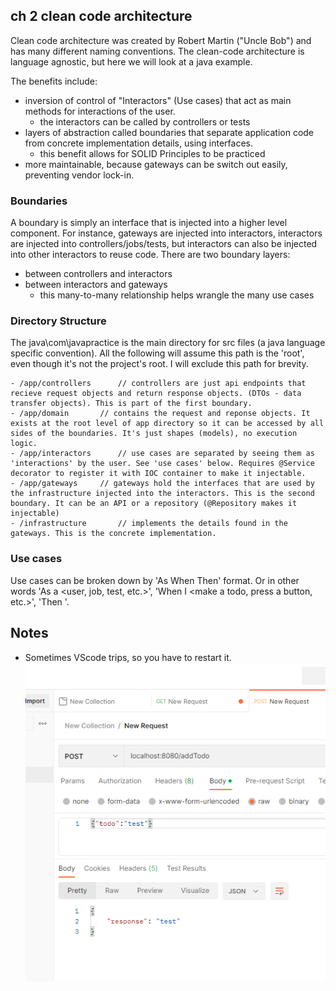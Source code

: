 
## ch 2 clean code architecture
Clean code architecture was created by Robert Martin ("Uncle Bob") and has many different naming conventions. The clean-code architecture is language agnostic, but here we will look at a java example.

The benefits include:
- inversion of control of "Interactors" (Use cases) that act as main methods for interactions of the user. 
  - the interactors can be called by controllers or tests
- layers of abstraction called boundaries that separate application code from concrete implementation details, using interfaces.
  - this benefit allows for SOLID Principles to be practiced
- more maintainable, because gateways can be switch out easily, preventing vendor lock-in. 

### Boundaries
A boundary is simply an interface that is injected into a higher level component. For instance, gateways are injected into interactors, interactors are injected into controllers/jobs/tests, but interactors can also be injected into other interactors to reuse code. 
There are two boundary layers:
- between controllers and interactors 
- between interactors and gateways
  - this many-to-many relationship helps wrangle the many use cases 

### Directory Structure
The java\com\javapractice is the main directory for src files (a java language specific convention). All the following will assume this path is the 'root', even though it's not the project's root. I will exclude this path for brevity. 

```
- /app/controllers      // controllers are just api endpoints that recieve request objects and return response objects. (DTOs - data transfer objects). This is part of the first boundary.
- /app/domain       // contains the request and reponse objects. It exists at the root level of app directory so it can be accessed by all sides of the boundaries. It's just shapes (models), no execution logic. 
- /app/interactors      // use cases are separated by seeing them as 'interactions' by the user. See 'use cases' below. Requires @Service decorator to register it with IOC container to make it injectable. 
- /app/gateways     // gateways hold the interfaces that are used by the infrastructure injected into the interactors. This is the second boundary. It can be an API or a repository (@Repository makes it injectable)
- /infrastructure       // implements the details found in the gateways. This is the concrete implementation. 

```
### Use cases
Use cases can be broken down by 'As When Then' format. Or in other words 'As a <user, job, test, etc.>', 'When I <make a todo, press a button, etc.>', 'Then <something happens>'. 

## Notes
- Sometimes VScode trips, so you have to restart it.
![response route working](./assets/response-working.png)